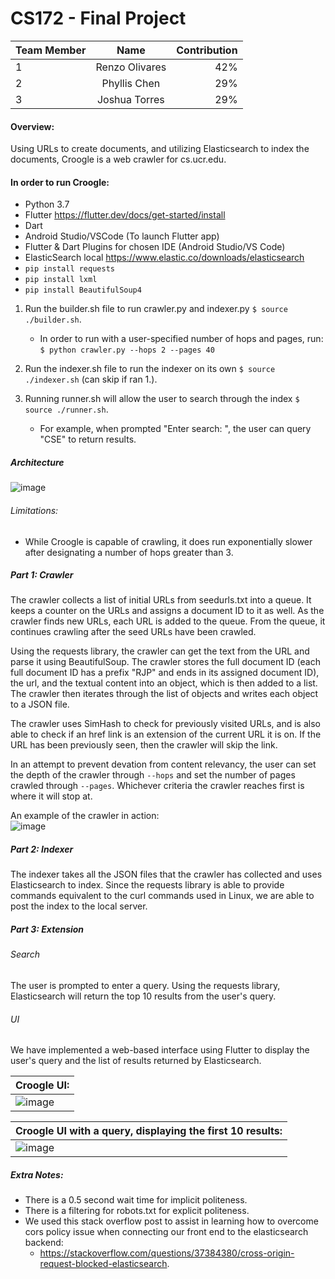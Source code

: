 # CS172 - Final Project

| Team Member      | Name | Contribution     |
| :---        |    :----:   |          ---: |
| 1      | Renzo Olivares        | 42%   |
| 2   | Phyllis Chen        | 29%      |
| 3   | Joshua Torres        | 29%      |

#### Overview: 
Using URLs to create documents, and utilizing Elasticsearch to index the documents, Croogle is a web crawler for cs.ucr.edu. 

#### In order to run Croogle:
- Python 3.7
- Flutter https://flutter.dev/docs/get-started/install
- Dart
- Android Studio/VSCode (To launch Flutter app)
- Flutter & Dart Plugins for chosen IDE (Android Studio/VS Code)
- ElasticSearch local https://www.elastic.co/downloads/elasticsearch
- `pip install requests`
- `pip install lxml`
- `pip install BeautifulSoup4`

1. Run the builder.sh file to run crawler.py and indexer.py `$ source ./builder.sh`.
    * In order to run with a user-specified number of hops and pages, run: </br>
    `$ python crawler.py --hops 2 --pages 40`

2. Run the indexer.sh file to run the indexer on its own `$ source ./indexer.sh` (can skip if ran 1.).
    
3. Running runner.sh will allow the user to search through the index `$ source ./runner.sh`.
    * For example, when prompted "Enter search: ", the user can query "CSE" to return results.

##### Architecture
![image](https://user-images.githubusercontent.com/43655330/121763383-7d6a1c80-caf0-11eb-81c1-a2c684fa2f7d.png)

###### Limitations:
* While Croogle is capable of crawling, it does run exponentially slower after designating a number of hops greater than 3.

##### Part 1: Crawler
The crawler collects a list of initial URLs from seedurls.txt into a queue. It keeps a counter on the URLs and assigns a document ID to it as well. As the crawler finds new URLs, each URL is added to the queue. From the queue, it continues crawling after the seed URLs have been crawled. 

Using the requests library, the crawler can get the text from the URL and parse it using BeautifulSoup. The crawler stores the full document ID (each full document ID has a prefix "RJP" and ends in its assigned document ID), the url, and the textual content into an object, which is then added to a list. The crawler then iterates through the list of objects and writes each object to a JSON file.

The crawler uses SimHash to check for previously visited URLs, and is also able to check if an href link is an extension of the current URL it is on. If the URL has been previously seen, then the crawler will skip the link.

In an attempt to prevent devation from content relevancy, the user can set the depth of the crawler through `--hops` and set the number of pages crawled through `--pages`. Whichever criteria the crawler reaches first is where it will stop at.

An example of the crawler in action: <br>
![image](https://user-images.githubusercontent.com/43655330/121763710-0aae7080-caf3-11eb-8e0d-a517d2600e9b.png)

##### Part 2: Indexer
The indexer takes all the JSON files that the crawler has collected and uses Elasticsearch to index. Since the requests library is able to provide commands equivalent to the curl commands used in Linux, we are able to post the index to the local server.

##### Part 3: Extension
###### Search
The user is prompted to enter a query. Using the requests library, Elasticsearch will return the top 10 results from the user's query.
###### UI
We have implemented a web-based interface using Flutter to display the user's query and the list of results returned by Elasticsearch.

| Croogle UI:    |
| :---        |   
| ![image](https://user-images.githubusercontent.com/43655330/121717413-fd16cd80-ca95-11eb-88e7-87fe88f11d26.png)|

| Croogle UI with a query, displaying the first 10 results:    |
| :---        |   
| ![image](https://user-images.githubusercontent.com/43655330/121762447-df278800-caea-11eb-9ef5-e35273ced973.png)|



##### Extra Notes:
* There is a 0.5 second wait time for implicit politeness.
* There is a filtering for robots.txt for explicit politeness.
* We used this stack overflow post to assist in learning how to overcome cors policy issue when connecting our front end to the elasticsearch backend:
   * https://stackoverflow.com/questions/37384380/cross-origin-request-blocked-elasticsearch.
